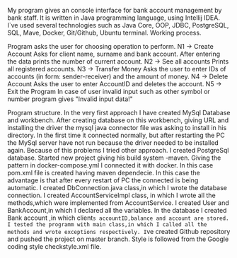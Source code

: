 My program gives an console interface for bank account management by bank staff. It is written in Java programming language, using Intellij IDEA. I`ve used several technologies such as Java Core, OOP, JDBC, PostgreSQL, SQL, Mave, Docker, Git/Github, Ubuntu terminal.
Working process.

Program asks the user for choosing operation to perform.
N1 -> Create Account
               Asks for client name, surname and bank account. After entering the data prints the number of current account.
N2 -> See all accounts
               Prints all registered accounts.
N3 -> Transfer Money
               Asks the user to enter IDs of accounts (in form: sender-receiver) and the amount of money.
N4 -> Delete Account
               Asks the user to enter AccountID and deletes the account.
N5 -> Exit the Program
          In case of user invalid input such as other symbol or number program gives "Invalid input data!"
          
Program structure.
          In the very first approach I have created MySql Database and workbench. After creating database on this workbench, giving URL and installing the driver the mysql java connector file was asking to install in his directory. In the first time it connected normally, but after restarting the PC the MySql server have not run because the driver needed to be installed again. Because of this problems I tried other approach. I created PostgreSql database. Started new project giving his build system -maven. Giving the pattern in docker-compose.yml I connected it with docker. In this case pom.xml file is created having maven dependecie. In this case the advantage is that after every restart of PC the connected is being automatic.
I created DbConnection.java class,in which I wrote the database connection. I created AccountServiceImpl class, in which I wrote all the methods,which were implemented from AccountService. I created User and BankAccount,in which I declared all the variables. In the database I created Bank account ,in which client`s accountID,balance and account are stored.
I tested the programm with main class,in which I called all the methods and wrote exceptions respectively.
I`ve created Github repository and pushed the project on master branch.
Style is followed from the Google coding style checkstyle.xml file.
